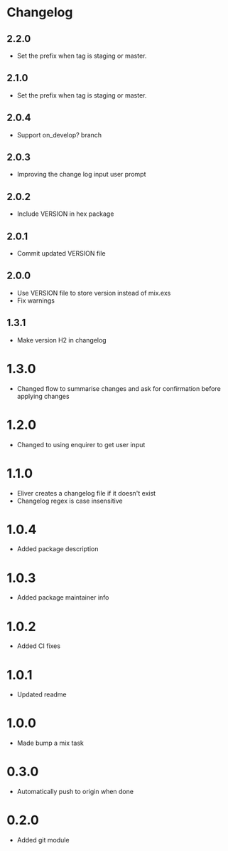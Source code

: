# Changelog

## 2.2.0
* Set the prefix when tag is staging or master.

## 2.1.0
* Set the prefix when tag is staging or master.

## 2.0.4
* Support on_develop? branch

## 2.0.3
* Improving the change log input user prompt

## 2.0.2
* Include VERSION in hex package

## 2.0.1
* Commit updated VERSION file

## 2.0.0
* Use VERSION file to store version instead of mix.exs
* Fix warnings

## 1.3.1
* Make version H2 in changelog

# 1.3.0
* Changed flow to summarise changes and ask for confirmation before applying changes

# 1.2.0
* Changed to using enquirer to get user input

# 1.1.0
* Eliver creates a changelog file if it doesn't exist
* Changelog regex is case insensitive

# 1.0.4
* Added package description

# 1.0.3
* Added package maintainer info

# 1.0.2
* Added CI fixes

# 1.0.1
* Updated readme

# 1.0.0
* Made bump a mix task

# 0.3.0
* Automatically push to origin when done

# 0.2.0
* Added git module

